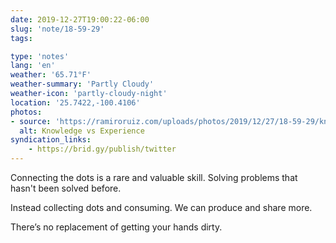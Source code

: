 ```yaml
---
date: 2019-12-27T19:00:22-06:00
slug: 'note/18-59-29'
tags:

type: 'notes'
lang: 'en'
weather: '65.71°F'
weather-summary: 'Partly Cloudy'
weather-icon: 'partly-cloudy-night'
location: '25.7422,-100.4106'
photos:
- source: 'https://ramiroruiz.com/uploads/photos/2019/12/27/18-59-29/knowledge-vs-experience.txt'
  alt: Knowledge vs Experience
syndication_links:
    - https://brid.gy/publish/twitter
---
```

Connecting the dots is a rare and valuable skill. Solving problems that hasn't been solved before. 

Instead collecting dots and consuming. We can produce and share more.

There’s no replacement of getting your hands dirty.